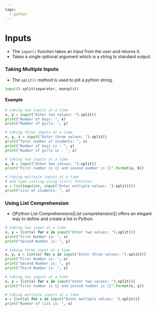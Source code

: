 ```yaml
---
tags:
  - python
---
```

# Inputs
- The `input()` function takes an input from the user and returns it.
- Takes a single optional argument which is a string to standard output.

### Taking Multiple Inputs
- The `split()` method is used to plit a python string.

```Python
input().split(separator, maxsplit)
```


#### Example
```Python
# taking two inputs at a time
x, y = input("Enter two values: ").split()
print("Number of boys: ", x)
print("Number of girls: ", y)

# taking three inputs at a time
x, y, z = input("Enter three values: ").split()
print("Total number of students: ", x)
print("Number of boys is : ", y)
print("Number of girls is : ", z)

# taking two inputs at a time
a, b = input("Enter two values: ").split()
print("First number is {} and second number is {}".format(a, b))

# taking multiple inputs at a time
# and type casting using list() function
x = list(map(int, input("Enter multiple values: ").split()))
print("List of students: ", x)

```

### Using List Comprehension
- [[Python List Comprehensions|List comprehension]] offers an elegant way to define and create a list in Python.

```Python
# taking two input at a time
x, y = [int(x) for x in input("Enter two values: ").split()]
print("First Number is: ", x)
print("Second Number is: ", y)

# taking three input at a time
x, y, z = [int(x) for x in input("Enter three values: ").split()]
print("First Number is: ", x)
print("Second Number is: ", y)
print("Third Number is: ", z)

# taking two inputs at a time
x, y = [int(x) for x in input("Enter two values: ").split()]
print("First number is {} and second number is {}".format(x, y))

# taking multiple inputs at a time
x = [int(x) for x in input("Enter multiple values: ").split()]
print("Number of list is: ", x)

```